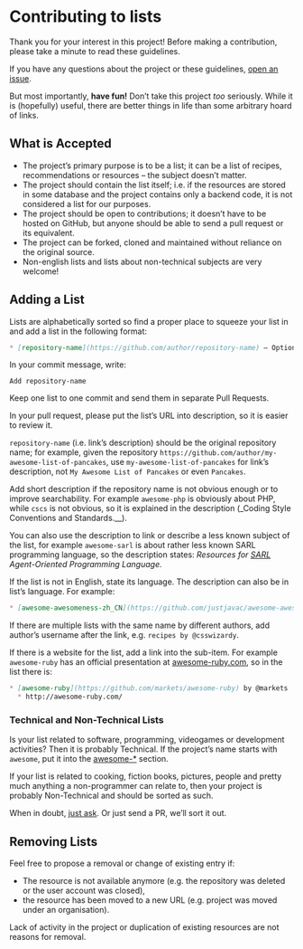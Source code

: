 # Contributing to lists

Thank you for your interest in this project! Before making a contribution, please take a minute to read these guidelines.

If you have any questions about the project or these guidelines, [open an issue](https://github.com/jnv/lists/issues).

But most importantly, **have fun!** Don’t take this project _too_ seriously. While it is (hopefully) useful, there are better things in life than some arbitrary hoard of links.

## What is Accepted

* The project’s primary purpose is to be a list; it can be a list of recipes, recommendations or resources – the subject doesn’t matter.
* The project should contain the list itself; i.e. if the resources are stored in some database and the project contains only a backend code, it is not considered a list for our purposes.
* The project should be open to contributions; it doesn’t have to be hosted on GitHub, but anyone should be able to send a pull request or its equivalent.
* The project can be forked, cloned and maintained without reliance on the original source.
* Non-english lists and lists about non-technical subjects are very welcome!

## Adding a List

Lists are alphabetically sorted so find a proper place to squeeze your list in and add a list in the following format:

```md
* [repository-name](https://github.com/author/repository-name) – Optional short description.
```

In your commit message, write:

```
Add repository-name
```

Keep one list to one commit and send them in separate Pull Requests.

In your pull request, please put the list’s URL into description, so it is easier to review it.

`repository-name` (i.e. link’s description) should be the original repository name; for example, given the repository `https://github.com/author/my-awesome-list-of-pancakes`, use `my-awesome-list-of-pancakes` for link’s description, not `My Awesome List of Pancakes` or even `Pancakes`.

Add short description if the repository name is not obvious enough or to improve searchability. For example `awesome-php` is obviously about PHP, while `cscs` is not obvious, so it is explained in the description (_Coding Style Conventions and Standards.__).

You can also use the description to link or describe a less known subject of the list, for example `awesome-sarl` is about rather less known SARL programming language, so the description states: _Resources for [SARL](http://www.sarl.io/) Agent-Oriented Programming Language._

If the list is not in English, state its language. The description can also be in list’s language. For example:

```md
* [awesome-awesomeness-zh_CN](https://github.com/justjavac/awesome-awesomeness-zh_CN) *In Chinese* – 中文版awesome list 系列文章`
```

If there are multiple lists with the same name by different authors, add author’s username after the link, e.g. `recipes by @csswizardy`.

If there is a website for the list, add a link into the sub-item. For example `awesome-ruby` has an official presentation at [awesome-ruby.com](http://awesome-ruby.com/), so in the list there is:

```md
* [awesome-ruby](https://github.com/markets/awesome-ruby) by @markets
  * http://awesome-ruby.com/
```

### Technical and Non-Technical Lists

Is your list related to software, programming, videogames or development activities? Then it is probably Technical. If the project’s name starts with `awesome`, put it into the [awesome-*](https://github.com/jnv/lists#awesome-) section.

If your list is related to cooking, fiction books, pictures, people and pretty much anything a non-programmer can relate to, then your project is probably Non-Technical and should be sorted as such.

When in doubt, [just ask](https://github.com/jnv/lists/issues). Or just send a PR, we’ll sort it out.

## Removing Lists

Feel free to propose a removal or change of existing entry if:

* The resource is not available anymore (e.g. the repository was deleted or the user account was closed),
* the resource has been moved to a new URL (e.g. project was moved under an organisation).

Lack of activity in the project or duplication of existing resources are not reasons for removal.
